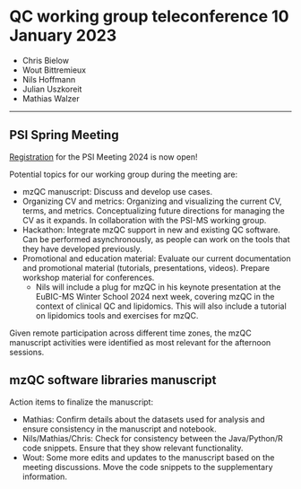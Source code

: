 # QC working group teleconference 10 January 2023

- Chris Bielow
- Wout Bittremieux
- Nils Hoffmann
- Julian Uszkoreit
- Mathias Walzer

---

## PSI Spring Meeting

[Registration](https://www.psidev.info/hupo-psi-meeting-2024) for the PSI Meeting 2024 is now open!

Potential topics for our working group during the meeting are:

- mzQC manuscript: Discuss and develop use cases.
- Organizing CV and metrics: Organizing and visualizing the current CV, terms, and metrics. Conceptualizing future directions for managing the CV as it expands. In collaboration with the PSI-MS working group.
- Hackathon: Integrate mzQC support in new and existing QC software. Can be performed asynchronously, as people can work on the tools that they have developed previously.
- Promotional and education material: Evaluate our current documentation and promotional material (tutorials, presentations, videos). Prepare workshop material for conferences.
    - Nils will include a plug for mzQC in his keynote presentation at the EuBIC-MS Winter School 2024 next week, covering mzQC in the context of clinical QC and lipidomics. This will also include a tutorial on lipidomics tools and exercises for mzQC.

Given remote participation across different time zones, the mzQC manuscript activities were identified as most relevant for the afternoon sessions.

## mzQC software libraries manuscript

Action items to finalize the manuscript:

- Mathias: Confirm details about the datasets used for analysis and ensure consistency in the manuscript and notebook.
- Nils/Mathias/Chris: Check for consistency between the Java/Python/R code snippets. Ensure that they show relevant functionality.
- Wout: Some more edits and updates to the manuscript based on the meeting discussions. Move the code snippets to the supplementary information.
